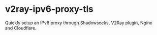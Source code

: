 # v2ray-ipv6-proxy-tls
Quickly setup an IPv6 proxy through Shadowsocks, V2Ray plugin, Nginx and Cloudflare.
